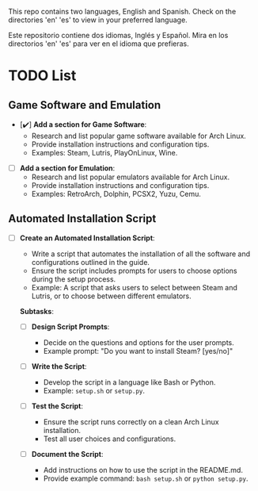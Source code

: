This repo contains two languages, English and Spanish.
Check on the directories 'en' 'es' to view in your preferred language.

Este repositorio contiene dos idiomas, Inglés y Español.
Mira en los directorios 'en' 'es' para ver en el idioma que prefieras.


# TODO List

## Game Software and Emulation

- [:heavy_check_mark:] **Add a section for Game Software**:
  - Research and list popular game software available for Arch Linux.
  - Provide installation instructions and configuration tips.
  - Examples: Steam, Lutris, PlayOnLinux, Wine.

- [ ] **Add a section for Emulation**:
  - Research and list popular emulators available for Arch Linux.
  - Provide installation instructions and configuration tips.
  - Examples: RetroArch, Dolphin, PCSX2, Yuzu, Cemu.

## Automated Installation Script

- [ ] **Create an Automated Installation Script**:
  - Write a script that automates the installation of all the software and configurations outlined in the guide.
  - Ensure the script includes prompts for users to choose options during the setup process.
  - Example: A script that asks users to select between Steam and Lutris, or to choose between different emulators.

  **Subtasks**:
  - [ ] **Design Script Prompts**:
    - Decide on the questions and options for the user prompts.
    - Example prompt: "Do you want to install Steam? [yes/no]"
  
  - [ ] **Write the Script**:
    - Develop the script in a language like Bash or Python.
    - Example: `setup.sh` or `setup.py`.

  - [ ] **Test the Script**:
    - Ensure the script runs correctly on a clean Arch Linux installation.
    - Test all user choices and configurations.

  - [ ] **Document the Script**:
    - Add instructions on how to use the script in the README.md.
    - Provide example command: `bash setup.sh` or `python setup.py`.
